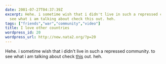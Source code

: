 ```yaml
---
date: 2001-07-27T04:37:39Z
excerpt: Hehe. i sometime wish that i didn't live in such a repressed community. to
  see what i am talking about check this out. heh.
tags: ["friends","war","community","video"]
title: I love other countries
wordpress_id: 20
wordpress_url: http://new.nata2.org/?p=20
---
```


Hehe. i sometime wish that i didn't live in such a repressed community. to see what i am talking about check <a href="http://www.sunbeltsoftware.com/stu/video/30sekdt01.mpeg">this</a> out. heh.
